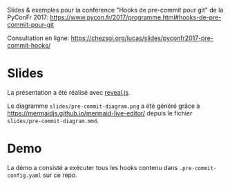 Slides & exemples pour la conférence "Hooks de pre-commit pour git" de la PyConFr 2017:
https://www.pycon.fr/2017/programme.html#hooks-de-pre-commit-pour-git

Consultation en ligne: https://chezsoi.org/lucas/slides/pyconfr2017-pre-commit-hooks/

<!-- toc -->

# Slides

La présentation a été réalisé avec [reveal.js](https://github.com/hakimel/reveal.js/).

Le diagramme `slides/pre-commit-diagram.png` a été généré grâce à https://mermaidjs.github.io/mermaid-live-editor/ depuis le fichier `slides/pre-commit-diagram.mmd`.


# Demo

La démo a consisté a exécuter tous les hooks contenu dans `.pre-commit-config.yaml` sur ce repo.
